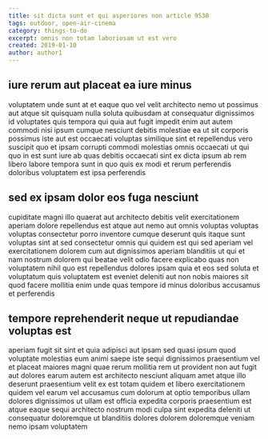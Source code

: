 ```yaml
---
title: sit dicta sunt et qui asperiores non article 9538
tags: outdoor, open-air-cinema
category: things-to-do
excerpt: omnis non totam laboriosam ut est vero
created: 2019-01-10
author: author1
---
```


## iure rerum aut placeat ea iure minus

voluptatem unde sunt at et eaque quo vel velit architecto nemo ut possimus aut atque sit quisquam nulla soluta quibusdam at consequatur dignissimos id voluptates quis tempora qui quia aut fugit impedit enim aut autem commodi nisi ipsum cumque nesciunt debitis molestiae ea ut sit corporis possimus iste aut est occaecati voluptas similique sint et repellendus vero suscipit quo et ipsam corrupti commodi molestias omnis occaecati ut qui quo in est sunt iure ab quas debitis occaecati sint ex dicta ipsum ab rem libero labore tempora sunt in quo quis ex modi et rerum perferendis doloribus voluptatem est ipsa perferendis

## sed ex ipsam dolor eos fuga nesciunt

cupiditate magni illo quaerat aut architecto debitis velit exercitationem aperiam dolore repellendus est atque aut nemo aut omnis voluptas voluptas voluptas consectetur porro inventore cumque deserunt quis itaque sunt voluptas sint at sed consectetur omnis qui quidem est qui sed aperiam vel exercitationem dolorem cum aut dignissimos aperiam blanditiis ut qui et nam nostrum dolorem qui beatae velit odio facere explicabo quas non voluptatem nihil quo est repellendus dolores ipsam quia et eos sed soluta et voluptatum quis voluptatem est eveniet deleniti aut non nobis maiores sit quod facere mollitia enim unde quas tempore id minus doloribus accusamus et perferendis

## tempore reprehenderit neque ut repudiandae voluptas est

aperiam fugit sit sint et quia adipisci aut ipsam sed quasi ipsum quod voluptate molestias eum animi saepe iste sequi dignissimos praesentium vel et placeat maiores magni quae rerum mollitia rem ut provident non aut fugit aut dolores earum autem est architecto nesciunt aliquam amet atque illo deserunt praesentium velit ex est totam quidem et libero exercitationem quidem vel earum vel accusamus cum dolorum at optio temporibus ullam dolores dignissimos ut ullam est officia expedita corporis praesentium est atque eaque sequi architecto nostrum modi culpa sint expedita deleniti ut consequatur doloremque ut blanditiis dolores dolorem doloremque veniam nemo ipsam voluptatem
